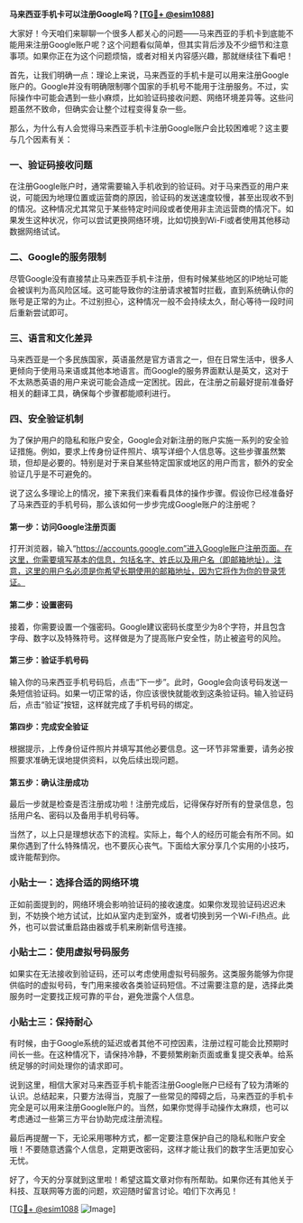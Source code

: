 **马来西亚手机卡可以注册Google吗？[[TG💪+ @esim1088](https://t.me/s/esim1088)]**

大家好！今天咱们来聊聊一个很多人都关心的问题——马来西亚的手机卡到底能不能用来注册Google账户呢？这个问题看似简单，但其实背后涉及不少细节和注意事项。如果你正在为这个问题烦恼，或者对相关内容感兴趣，那就继续往下看吧！

首先，让我们明确一点：理论上来说，马来西亚的手机卡是可以用来注册Google账户的。Google并没有明确限制哪个国家的手机号不能用于注册服务。不过，实际操作中可能会遇到一些小麻烦，比如验证码接收问题、网络环境差异等。这些问题虽然不致命，但确实会让整个过程变得复杂一些。

那么，为什么有人会觉得马来西亚手机卡注册Google账户会比较困难呢？这主要与几个因素有关：

### **一、验证码接收问题**
在注册Google账户时，通常需要输入手机收到的验证码。对于马来西亚的用户来说，可能因为地理位置或运营商的原因，验证码的发送速度较慢，甚至出现收不到的情况。这种情况尤其常见于某些特定时间段或者使用非主流运营商的情况下。如果发生这种状况，你可以尝试更换网络环境，比如切换到Wi-Fi或者使用其他移动数据网络试试。

### **二、Google的服务限制**
尽管Google没有直接禁止马来西亚手机卡注册，但有时候某些地区的IP地址可能会被误判为高风险区域。这可能导致你的注册请求被暂时拦截，直到系统确认你的账号是正常的为止。不过别担心，这种情况一般不会持续太久，耐心等待一段时间后重新尝试即可。

### **三、语言和文化差异**
马来西亚是一个多民族国家，英语虽然是官方语言之一，但在日常生活中，很多人更倾向于使用马来语或其他本地语言。而Google的服务界面默认是英文，这对于不太熟悉英语的用户来说可能会造成一定困扰。因此，在注册之前最好提前准备好相关的翻译工具，确保每个步骤都能顺利进行。

### **四、安全验证机制**
为了保护用户的隐私和账户安全，Google会对新注册的账户实施一系列的安全验证措施。例如，要求上传身份证件照片、填写详细个人信息等。这些步骤虽然繁琐，但却是必要的。特别是对于来自某些特定国家或地区的用户而言，额外的安全验证几乎是不可避免的。

说了这么多理论上的情况，接下来我们来看看具体的操作步骤。假设你已经准备好了马来西亚的手机号码，那么该如何一步步完成Google账户的注册呢？

#### **第一步：访问Google注册页面**
打开浏览器，输入“https://accounts.google.com”进入Google账户注册页面。在这里，你需要填写基本的信息，包括名字、姓氏以及用户名（即邮箱地址）。注意，这里的用户名必须是你希望长期使用的邮箱地址，因为它将作为你的登录凭证。

#### **第二步：设置密码**
接着，你需要设置一个强密码。Google建议密码长度至少为8个字符，并且包含字母、数字以及特殊符号。这样做是为了提高账户安全性，防止被盗号的风险。

#### **第三步：验证手机号码**
输入你的马来西亚手机号码后，点击“下一步”。此时，Google会向该号码发送一条短信验证码。如果一切正常的话，你应该很快就能收到这条验证码。输入验证码后，点击“验证”按钮，这样就完成了手机号码的绑定。

#### **第四步：完成安全验证**
根据提示，上传身份证件照片并填写其他必要信息。这一环节非常重要，请务必按照要求准确无误地提供资料，以免后续出现问题。

#### **第五步：确认注册成功**
最后一步就是检查是否注册成功啦！注册完成后，记得保存好所有的登录信息，包括用户名、密码以及备用手机号码等。

当然了，以上只是理想状态下的流程。实际上，每个人的经历可能会有所不同。如果你遇到了什么特殊情况，也不要灰心丧气。下面给大家分享几个实用的小技巧，或许能帮到你。

### **小贴士一：选择合适的网络环境**
正如前面提到的，网络环境会影响验证码的接收速度。如果你发现验证码迟迟未到，不妨换个地方试试，比如从室内走到室外，或者切换到另一个Wi-Fi热点。此外，也可以尝试重启路由器或手机来刷新信号连接。

### **小贴士二：使用虚拟号码服务**
如果实在无法接收到验证码，还可以考虑使用虚拟号码服务。这类服务能够为你提供临时的虚拟号码，专门用来接收各类验证码短信。不过需要注意的是，选择此类服务时一定要找正规可靠的平台，避免泄露个人信息。

### **小贴士三：保持耐心**
有时候，由于Google系统的延迟或者其他不可控因素，注册过程可能会比预期时间长一些。在这种情况下，请保持冷静，不要频繁刷新页面或重复提交表单。给系统足够的时间处理你的请求即可。

说到这里，相信大家对马来西亚手机卡能否注册Google账户已经有了较为清晰的认识。总结起来，只要方法得当，克服了一些常见的障碍之后，马来西亚的手机卡完全是可以用来注册Google账户的。当然，如果你觉得手动操作太麻烦，也可以考虑通过一些第三方平台协助完成注册流程。

最后再提醒一下，无论采用哪种方式，都一定要注意保护自己的隐私和账户安全哦！不要随意透露个人信息，定期更改密码，这样才能让我们的数字生活更加安心无忧。

好了，今天的分享就到这里啦！希望这篇文章对你有所帮助。如果你还有其他关于科技、互联网等方面的问题，欢迎随时留言讨论。咱们下次再见！

[[TG💪+ @esim1088](https://t.me/s/esim1088) ![Image](https://i.postimg.cc/4NQfJmqS/Snipaste-2025-05-13-00-14-12.png)]